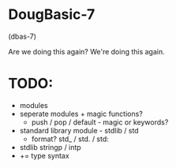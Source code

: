 DougBasic-7
===========

(dbas-7)

Are we doing this again? We're doing this again.


TODO:
=====

- modules
- seperate modules + magic functions?
	- push / pop / default - magic or keywords?
- standard library module - stdlib / std
	- format? std_ / std. / std:
- stdlib stringp / intp
- += type syntax